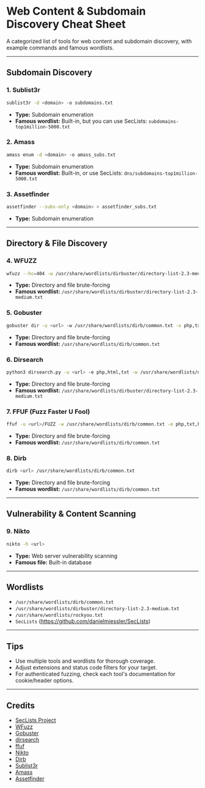 # Web Content & Subdomain Discovery Cheat Sheet

A categorized list of tools for web content and subdomain discovery, with example commands and famous wordlists.

---

## Subdomain Discovery

### 1. **Sublist3r**

```bash
sublist3r -d <domain> -o subdomains.txt
```
- **Type:** Subdomain enumeration
- **Famous wordlist:** Built-in, but you can use SecLists: `subdomains-top1million-5000.txt`

### 2. **Amass**

```bash
amass enum -d <domain> -o amass_subs.txt
```
- **Type:** Subdomain enumeration
- **Famous wordlist:** Built-in, or use SecLists: `dns/subdomains-top1million-5000.txt`

### 3. **Assetfinder**

```bash
assetfinder --subs-only <domain> > assetfinder_subs.txt
```
- **Type:** Subdomain enumeration

---

## Directory & File Discovery

### 4. **WFUZZ**

```bash
wfuzz --hc=404 -w /usr/share/wordlists/dirbuster/directory-list-2.3-medium.txt <url>/FUZZ
```
- **Type:** Directory and file brute-forcing
- **Famous wordlist:** `/usr/share/wordlists/dirbuster/directory-list-2.3-medium.txt`

### 5. **Gobuster**

```bash
gobuster dir -u <url> -w /usr/share/wordlists/dirb/common.txt -x php,txt,html
```
- **Type:** Directory and file brute-forcing
- **Famous wordlist:** `/usr/share/wordlists/dirb/common.txt`

### 6. **Dirsearch**

```bash
python3 dirsearch.py -u <url> -e php,html,txt -w /usr/share/wordlists/dirbuster/directory-list-2.3-medium.txt
```
- **Type:** Directory and file brute-forcing
- **Famous wordlist:** `/usr/share/wordlists/dirbuster/directory-list-2.3-medium.txt`

### 7. **FFUF (Fuzz Faster U Fool)**

```bash
ffuf -u <url>/FUZZ -w /usr/share/wordlists/dirb/common.txt -e php,txt,html -mc 200,204,301,302,307,401,403
```
- **Type:** Directory and file brute-forcing
- **Famous wordlist:** `/usr/share/wordlists/dirb/common.txt`

### 8. **Dirb**

```bash
dirb <url> /usr/share/wordlists/dirb/common.txt
```
- **Type:** Directory and file brute-forcing
- **Famous wordlist:** `/usr/share/wordlists/dirb/common.txt`

---

## Vulnerability & Content Scanning

### 9. **Nikto**

```bash
nikto -h <url>
```
- **Type:** Web server vulnerability scanning
- **Famous file:** Built-in database

---

## Wordlists

- `/usr/share/wordlists/dirb/common.txt`
- `/usr/share/wordlists/dirbuster/directory-list-2.3-medium.txt`
- `/usr/share/wordlists/rockyou.txt`
- `SecLists` (https://github.com/danielmiessler/SecLists)

---

## Tips

- Use multiple tools and wordlists for thorough coverage.
- Adjust extensions and status code filters for your target.
- For authenticated fuzzing, check each tool's documentation for cookie/header options.

---

## Credits

- [SecLists Project](https://github.com/danielmiessler/SecLists)
- [WFuzz](https://github.com/xmendez/wfuzz)
- [Gobuster](https://github.com/OJ/gobuster)
- [dirsearch](https://github.com/maurosoria/dirsearch)
- [ffuf](https://github.com/ffuf/ffuf)
- [Nikto](https://github.com/sullo/nikto)
- [Dirb](https://github.com/v0re/dirb)
- [Sublist3r](https://github.com/aboul3la/Sublist3r)
- [Amass](https://github.com/owasp-amass/amass)
- [Assetfinder](https://github.com/tomnomnom/assetfinder)
